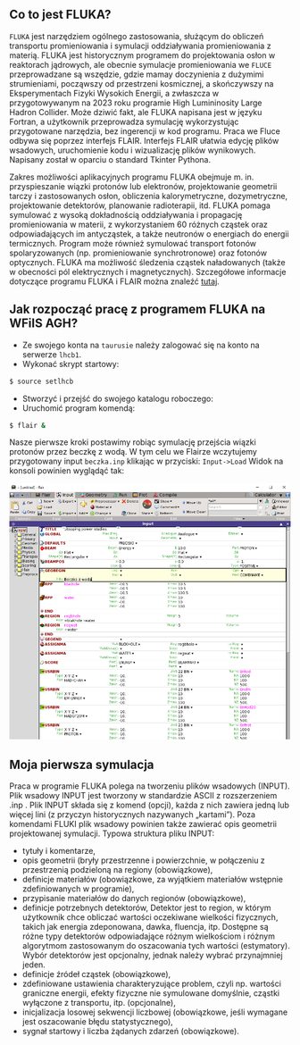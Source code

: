 ## Co to jest FLUKA?
`FLUKA` jest narzędziem ogólnego zastosowania, służącym do obliczeń transportu promieniowania i symulacji oddziaływania promieniowania z materią.
FLUKA jest historycznym programem do projektowania osłon w reaktorach jądrowych, ale obecnie symulacje promieniowania we `FLUCE` przeprowadzane są wszędzie, gdzie mamay doczynienia z dużymimi strumieniami, począwszy od przestrzeni kosmicznej, a skończywszy na Eksperymentach Fizyki Wysokich Energii, a zwłaszcza w przygotowywanym na 2023 roku programie High Lumininosity Large Hadron Collider. 
Może dziwić fakt, ale FLUKA napisana jest w języku Fortran, a użytkownik przeprowadza symulację wykorzystując przygotowane narzędzia, bez ingerencji w kod programu. Praca we Fluce odbywa się poprzez interfejs  FLAIR. Interfejs FLAIR ułatwia edycję plików wsadowych, uruchomienie kodu i wizualizację plików wynikowych. Napisany został w oparciu o standard Tkinter Pythona.

Zakres możliwości aplikacyjnych programu FLUKA obejmuje m. in. przyspieszanie wiązki protonów lub elektronów, projektowanie geometrii tarczy i zastosowanych osłon, obliczenia kalorymetryczne, dozymetryczne, projektowanie detektorów, planowanie radioterapii, itd.
FLUKA pomaga symulować z wysoką dokładnością oddziaływania i propagację promieniowania w materii, z wykorzystaniem 60 różnych cząstek oraz odpowiadających im antycząstek, a także neutronów o energiach do energii termicznych. Program może również symulować transport fotonów spolaryzowanych (np. promieniowanie synchrotronowe) oraz fotonów optycznych. FLUKA ma możliwość śledzenia cząstek naładowanych (także w obecności pól elektrycznych i magnetycznych). Szczegółowe informacje dotyczące programu FLUKA i FLAIR można znaleźć [tutaj](http://www.fluka.org/fluka.php).

## Jak rozpocząć pracę z programem FLUKA na WFiIS AGH? 
- Ze swojego konta na `taurusie` należy zalogować się na konto na serwerze `lhcb1`. 
- Wykonać skrypt startowy:
```bash
$ source setlhcb
```
- Stworzyć i przejść do swojego katalogu roboczego:
- Uruchomić program komendą:
```bash
$ flair &
```
Nasze pierwsze kroki postawimy robiąc symulację przejścia wiązki protonów przez beczkę z wodą.
W tym celu we Flairze wczytujemy przygotowany input `beczka.inp` klikając w przyciski: `Input->Load`
Widok na konsoli powinien wyglądąć tak:

[!["FLAIR"](Flair.png)](Flair.png)


## Moja pierwsza symulacja
Praca w programie FLUKA polega na tworzeniu plików wsadowych (INPUT).
Plik wsadowy INPUT jest tworzony w standardzie ASCII z rozszerzeniem .inp .
Plik INPUT składa się z komend (opcji), każda z nich zawiera jedną lub więcej lini (z przyczyn historycznych nazywanych „kartami”). Poza komendami FLUKI plik wsadowy powinien także zawierać opis geometrii projektowanej symulacji.
Typowa struktura pliku INPUT:
- tytuły i komentarze,
- opis geometrii (bryły przestrzenne i powierzchnie, w połączeniu z przestrzenią podzieloną na regiony (obowiązkowe),
-	definicje materiałów (obowiązkowe, za wyjątkiem materiałów wstępnie zdefiniowanych w programie),
-	przypisanie materiałów do danych regionów (obowiązkowe),
-	definicje potrzebnych detektorów, 
Detektor jest to region, w którym użytkownik chce obliczać wartości oczekiwane wielkości fizycznych, takich jak energia zdeponowana, dawka, fluencja, itp. Dostępne są różne typy detektorów odpowiadające różnym wielkościom i różnym algorytmom zastosowanym do oszacowania tych wartości (estymatory). Wybór detektorów jest opcjonalny, jednak należy wybrać przynajmniej jeden.
-	definicje źródeł cząstek (obowiązkowe),
-	zdefiniowane ustawienia charakteryzujące problem, czyli np. wartości graniczne energii, efekty fizyczne nie symulowane domyślnie, cząstki wyłączone z transportu, itp. (opcjonalne),
-	inicjalizacja losowej sekwencji liczbowej (obowiązkowe, jeśli wymagane jest oszacowanie błędu statystycznego),
-	sygnał startowy i liczba żądanych zdarzeń (obowiązkowe).
 


